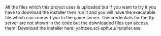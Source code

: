 All the files which this project uses is uploaded but if you want to try it you have to download the installer then run it and you will have the executable file which can connect you to the game server.
The credentials for the ftp server are not shown in the code but the downloaded files can access them!
Download the installer here: yahtzee.sci-spft.eu/installer.exe
